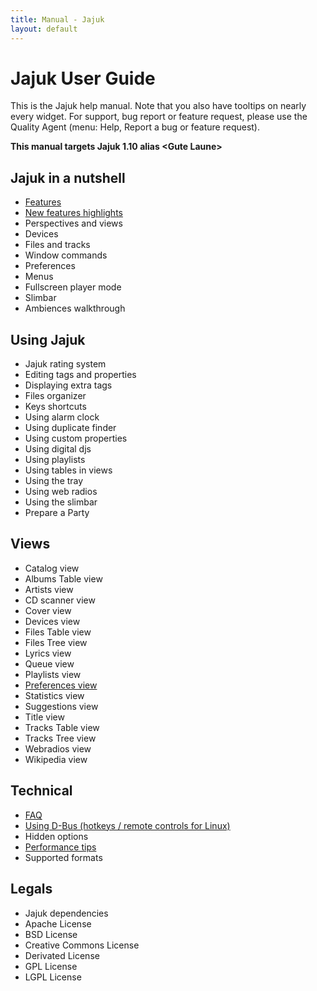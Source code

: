 ```yaml
---
title: Manual - Jajuk
layout: default
---
```


# Jajuk User Guide

This is the Jajuk help manual. Note that you also have tooltips on nearly every widget. For support, bug report or feature request, please use the Quality Agent (menu: Help, Report a bug or feature request). 

**This manual targets Jajuk 1.10 alias \<Gute Laune\>**

## Jajuk in a nutshell

- [Features](/jajuk_manual_features.html)
- [New features highlights](/new_features.html)
- Perspectives and views
- Devices
- Files and tracks
- Window commands
- Preferences
- Menus
- Fullscreen player mode
- Slimbar
- Ambiences walkthrough 

## Using Jajuk

- Jajuk rating system
- Editing tags and properties
- Displaying extra tags
- Files organizer
- Keys shortcuts
- Using alarm clock
- Using duplicate finder
- Using custom properties
- Using digital djs
- Using playlists
- Using tables in views
- Using the tray
- Using web radios
- Using the slimbar
- Prepare a Party 

## Views

- Catalog view
- Albums Table view
- Artists view
- CD scanner view
- Cover view
- Devices view
- Files Table view
- Files Tree view
- Lyrics view
- Queue view
- Playlists view
- [Preferences view](/jajuk_manual_view_preferences.html)
- Statistics view
- Suggestions view
- Title view
- Tracks Table view
- Tracks Tree view
- Webradios view
- Wikipedia view 

## Technical

- [FAQ](/jajuk_faq.html)
- [Using D-Bus (hotkeys / remote controls for Linux)](jajuk_manual_d_bus.html)
- Hidden options
- [Performance tips](/jajuk_manual_performance_tips.html)
- Supported formats 

## Legals

- Jajuk dependencies
- Apache License
- BSD License
- Creative Commons License
- Derivated License
- GPL License
- LGPL License
